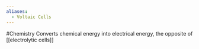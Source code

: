 ```yaml
---
aliases:
  - Voltaic Cells
---
```

#Chemistry 
Converts chemical energy into electrical energy, the opposite of [[electrolytic cells]]